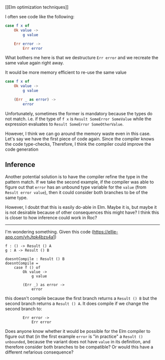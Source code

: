 [[Elm optimization techniques]]

I often see code like the following:
```elm
case f x of
    Ok value ->
        g value

    Err error ->
        Err error
```

What bothers me here is that we destructure `Err error` and we recreate the same value again right away.

It would be more memory efficient to re-use the same value

```elm
case f x of
    Ok value ->
        g value

    (Err _ as error) ->
        error
```

Unfortunately, sometimes the former is mandatory because the types do not match. i.e. if the type of `f x` is `Result SomeError SomeValue` while the expression evaluates to `Result SomeError SomeOtherValue`.

However, I think we can go around the memory waste even in this case. Let's say we have the first piece of code again. Since the compiler knows the code type-checks, 
Therefore, I think the compiler could improve the code generation 

## Inference

Another potential solution is to have the compiler refine the type in the pattern match. If we take the second example, if the compiler was able to figure out that `error` has an unbound type variable for the `value` (from `Result error value`), then it could consider both branches to be of the same type.

However, I doubt that this is easily do-able in Elm. Maybe it is, but maybe it is not desirable because of other consequences this might have?
I think this is closer to how inference could work in Roc?

---

I'm wondering something. Given this code (https://ellie-app.com/vhJtpk4bzs4a1)

```
f : () -> Result () A
g : A -> Result () B

doesntCompile : Result () B
doesntCompile =
    case f () of
        Ok value ->
            g value

        (Err _) as error ->
            error
```

this doesn't compile because the first branch returns a `Result () B` but the second branch returns a `Result () A`.
It does compile if we change the second branch to:
```
        Err error ->
            Err error
```

Does anyone know whether it would be possible for the Elm compiler to figure out that (in the first example `error` is "in practice" a `Result () unbounded`, because the variant does not have `value` in its definition, and therefore consider both branches to be compatible? Or would this have a different nefarious consequence?